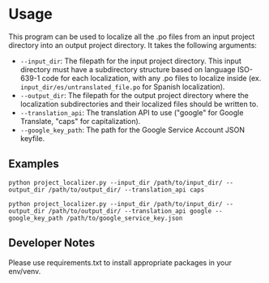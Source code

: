 # Usage

This program can be used to localize all the .po files from an input project directory into an output project directory.
It takes the following arguments:
- `--input_dir`: The filepath for the input project directory. This input directory must have a subdirectory structure based on language ISO-639-1 code for each localization, with any .po files to localize inside (ex. `input_dir/es/untranslated_file.po` for Spanish localization).
- `--output_dir`: The filepath for the output project directory where the localization subdirectories and their localized files should be written to.
- `--translation_api`: The translation API to use ("google" for Google Translate, "caps" for capitalization).
- `--google_key_path`: The path for the Google Service Account JSON keyfile.

## Examples

```
python project_localizer.py --input_dir /path/to/input_dir/ --output_dir /path/to/output_dir/ --translation_api caps

python project_localizer.py --input_dir /path/to/input_dir/ --output_dir /path/to/output_dir/ --translation_api google --google_key_path /path/to/google_service_key.json
```

## Developer Notes

Please use requirements.txt to install appropriate packages in your env/venv.
